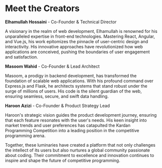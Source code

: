 # **Meet the Creators**

**Elhamullah Hossaini** - Co-Founder & Technical Director

A visionary in the realm of web development, Elhamullah is renowned for his unparalleled expertise in front-end technologies. Mastering React, Angular, and Vue.js, his work epitomizes the pinnacle of user-centric design and interactivity. His innovative approaches have revolutionized how web applications are conceived, pushing the boundaries of user engagement and satisfaction.

**Masoom Wahid** - Co-Founder & Lead Architect

Masoom, a prodigy in backend development, has transformed the foundation of scalable web applications. With his profound command over Express.js and Flask, he architects systems that stand robust under the surge of millions of users. His code is the silent guardian of the web, ensuring seamless, secure, and swift data handling.

**Haroon Azizi** - Co-Founder & Product Strategy Lead

Haroon's strategic vision guides the product development journey, ensuring that each feature resonates with the user's needs. His keen insight into market trends and user preferences has catapulted the Kardan Programming Competition into a leading position in the competitive programming arena.

Together, these luminaries have created a platform that not only challenges the intellect of its users but also nurtures a global community passionate about coding. Their commitment to excellence and innovation continues to inspire and shape the future of competitive programming.